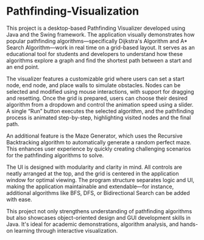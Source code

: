 # Pathfinding-Visualization
This project is a desktop-based Pathfinding Visualizer developed using Java and the Swing framework. The application visually demonstrates how popular pathfinding algorithms—specifically Dijkstra's Algorithm and A* Search Algorithm—work in real time on a grid-based layout. It serves as an educational tool for students and developers to understand how these algorithms explore a graph and find the shortest path between a start and an end point.

The visualizer features a customizable grid where users can set a start node, end node, and place walls to simulate obstacles. Nodes can be selected and modified using mouse interactions, with support for dragging and resetting. Once the grid is prepared, users can choose their desired algorithm from a dropdown and control the animation speed using a slider. A single “Run” button executes the selected algorithm, and the pathfinding process is animated step-by-step, highlighting visited nodes and the final path.

An additional feature is the Maze Generator, which uses the Recursive Backtracking algorithm to automatically generate a random perfect maze. This enhances user experience by quickly creating challenging scenarios for the pathfinding algorithms to solve.

The UI is designed with modularity and clarity in mind. All controls are neatly arranged at the top, and the grid is centered in the application window for optimal viewing. The program structure separates logic and UI, making the application maintainable and extendable—for instance, additional algorithms like BFS, DFS, or Bidirectional Search can be added with ease.

This project not only strengthens understanding of pathfinding algorithms but also showcases object-oriented design and GUI development skills in Java. It's ideal for academic demonstrations, algorithm analysis, and hands-on learning through interactive visualization.



